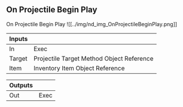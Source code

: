 ## On Projectile Begin Play
On Projectile Begin Play
![[../img/nd_img_OnProjectileBeginPlay.png]]

|Inputs||
|--|--|
| In | Exec |
| Target | Projectile Target Method Object Reference |
| Item | Inventory Item Object Reference |

|Outputs||
|--|--|
| Out | Exec |
